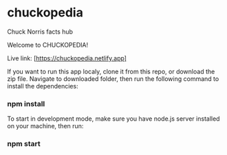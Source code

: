 # chuckopedia


Chuck Norris facts hub



Welcome to CHUCKOPEDIA!

Live link:
[https://chuckopedia.netlify.app]

If you want to run this app localy, clone it from this repo, or download the zip file.
Navigate to downloaded folder, then run the following command to install the dependencies:
### npm install


To start in development mode, make sure you have node.js server installed on your machine, then run:
### npm start

